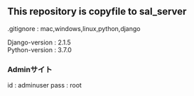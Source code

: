 ## This repository is copyfile to sal_server

.gitignore : mac,windows,linux,python,django

Django-version : 2.1.5   
Python-version : 3.7.0    

### Adminサイト
id : adminuser
pass : root 

